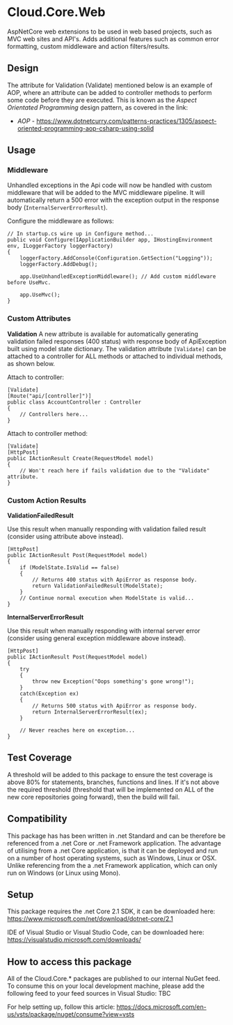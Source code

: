 # **Cloud.Core.Web**  

AspNetCore web extensions to be used in web based projects, such as MVC web sites and API's.  Adds additional features such as common error formatting,
custom middleware and action filters/results.

## Design
The attribute for Validation (Validate) mentioned below is an example of AOP, where an attribute can be added to controller methods to perform some code before they are executed.  This is known as the 
_Aspect Orientated Programming_ design pattern, as covered in the link:  

- *AOP* - https://www.dotnetcurry.com/patterns-practices/1305/aspect-oriented-programming-aop-csharp-using-solid

## Usage

### Middleware

Unhandled exceptions in the Api code will now be handled with custom middleware that will be added to the MVC middleware pipeline.  It will automatically
return a 500 error with the exception output in the response body (`InternalServerErrorResult`). 

Configure the middleware as follows:

```
// In startup.cs wire up in Configure method...
public void Configure(IApplicationBuilder app, IHostingEnvironment env, ILoggerFactory loggerFactory)
{
    loggerFactory.AddConsole(Configuration.GetSection("Logging"));
    loggerFactory.AddDebug();

    app.UseUnhandledExceptionMiddleware(); // Add custom middleware before UseMvc.

    app.UseMvc();
}
```

### Custom Attributes

**Validation**
A new attribute is available for automatically generating validation failed responses (400 status) with response body of ApiException built using
model state dictionary.  The validation attribute `[Validate]` can be attached to a controller for ALL methods or attached to individual methods, as shown below.

Attach to controller:

```
[Validate]
[Route("api/[controller]")]
public class AccountController : Controller
{
    // Controllers here...
}
```

Attach to controller method:

```
[Validate]
[HttpPost]
public IActionResult Create(RequestModel model)
{
    // Won't reach here if fails validation due to the "Validate" attribute.
}
```

### Custom Action Results

**ValidationFailedResult**

Use this result when manually responding with validation failed result (consider using attribute above instead).

```
[HttpPost]
public IActionResult Post(RequestModel model)
{
    if (ModelState.IsValid == false) 
	{
        // Returns 400 status with ApiError as response body.
        return ValidationFailedResult(ModelState);
    }
    // Continue normal execution when ModelState is valid...
}
```

**InternalServerErrorResult**

Use this result when manually responding with internal server error (consider using general exception middleware above instead).

```
[HttpPost]
public IActionResult Post(RequestModel model)
{
    try
    {
        throw new Exception("Oops something's gone wrong!");
    }
    catch(Exception ex)
    {
        // Returns 500 status with ApiError as response body.
        return InternalServerErrorResult(ex);
    }
	
    // Never reaches here on exception...
}
```


## Test Coverage
A threshold will be added to this package to ensure the test coverage is above 80% for statements, branches, functions and lines.  If it's not above the required threshold 
(threshold that will be implemented on ALL of the new core repositories going forward), then the build will fail.

## Compatibility
This package has has been written in .net Standard and can be therefore be referenced from a .net Core or .net Framework application. The advantage of utilising from a .net Core application, 
is that it can be deployed and run on a number of host operating systems, such as Windows, Linux or OSX.  Unlike referencing from the a .net Framework application, which can only run on 
Windows (or Linux using Mono).
 
## Setup
This package requires the .net Core 2.1 SDK, it can be downloaded here: 
https://www.microsoft.com/net/download/dotnet-core/2.1

IDE of Visual Studio or Visual Studio Code, can be downloaded here:
https://visualstudio.microsoft.com/downloads/

## How to access this package
All of the Cloud.Core.* packages are published to our internal NuGet feed.  To consume this on your local development machine, please add the following feed to your feed sources in Visual Studio:
TBC

For help setting up, follow this article: https://docs.microsoft.com/en-us/vsts/package/nuget/consume?view=vsts
